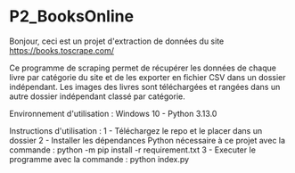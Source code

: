 # P2_BooksOnline

Bonjour, ceci est un projet d'extraction de données du site https://books.toscrape.com/

Ce programme de scraping permet de récupérer les données de chaque livre par catégorie du site et de les exporter en fichier CSV dans un dossier indépendant. Les images des livres sont téléchargées et rangées dans un autre dossier indépendant classé par catégorie.

Environnement d'utilisation :
Windows 10 - Python 3.13.0

Instructions d'utilisation :
1 - Téléchargez le repo et le placer dans un dossier
2 - Installer les dépendances Python nécessaire à ce projet avec la commande : python -m pip install -r requirement.txt
3 - Executer le programme avec la commande : python index.py
